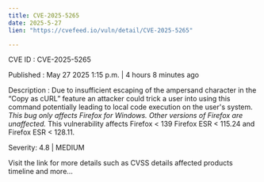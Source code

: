 ```yaml
---
title: CVE-2025-5265
date: 2025-5-27
lien: "https://cvefeed.io/vuln/detail/CVE-2025-5265"

---
```


CVE ID : CVE-2025-5265

Published :  May 27
2025
1:15 p.m. | 4 hours
8 minutes ago

Description : Due to insufficient escaping of the ampersand character in the “Copy as cURL” feature
an attacker could trick a user into using this command
potentially leading to local code execution on the user's system.
*This bug only affects Firefox for Windows. Other versions of Firefox are unaffected.* This vulnerability affects Firefox < 139
Firefox ESR < 115.24
and Firefox ESR < 128.11.

Severity: 4.8 | MEDIUM

Visit the link for more details
such as CVSS details
affected products
timeline
and more...
